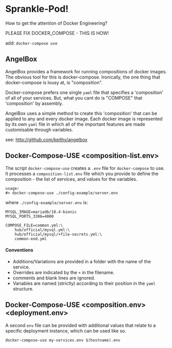 # Sprankle-Pod!

How to get the attention of Docker Engineering?

PLEASE FIX DOCKER_COMPOSE - THIS IS HOW!

add: `docker-compose use`

## AngelBox

AngelBox provides a framework for running compositions of docker images.
The obvious tool for this is docker-compose. Ironically, the one thing that
docker-compose is lousy at, is "composition".

Docker-compose prefers one single `yaml` file that specifies a 'composition' of all of your
services. But, what you cant do is "COMPOSE" that 'composition' by assembly.

AngelBox uses a simple method to create this 'composition' that can be applied to any and
every docker image. Each docker image is represented by its own `yaml` file in which all
of the important features are made customisable through variables.

see: http://github.com/keithy/angelbox

## Docker-Compose-USE <composition-list.env>

The script `docker-compose-use` creates a `.env` file for `docker-compose` to use.
It processes a `composition-list.env` file which you provide to define the 
composition - the list of services, and values for the variables. 

```
usage:
#> docker-compose-use ./config-example/server.env
```
where `./config-example/server.env` is:
```
MYSQL_IMAGE=mariadb/10.4-bionic
MYSQL_PORTS_3306=4000

COMPOSE_FILE=common.yml:\
    hub/official/mysql.yml:\
    hub/official/mysql/+file-secrets.yml:\
    common-end.yml
```

#### Conventions

- Additions/Variations are provided in a folder with the name of the service.
- Overrides are indicated by the `+` in the filename.
- comments and blank lines are ignored.
- Variables are named (strictly) according to their position in the `yaml` structure.

## Docker-Compose-USE <composition.env> <deployment.env>

A second `env` file can be provided with additional values that relate to a specific
deployment instance, which can be used like so.

```
docker-compose-use my-services.env $(hostname).env
```


